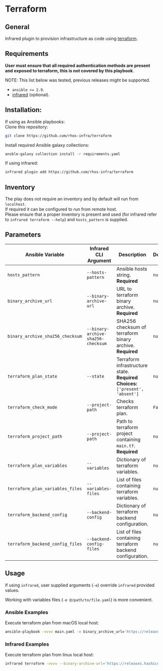 # Terraform

## General

Infrared plugin to provision infrastructure as code using [terraform](https://www.terraform.io).

## Requirements

**User must ensure that all required authentication methods are present and exposed to terraform,
this is not covered by this playbook**.

NOTE: This list below was tested, previous releases might be supported.

* `ansible >= 2.9`.
* [infrared](https://github.com/redhat-opnestack/infrared) (optional).

## Installation:

If using as Ansible playbooks:  
Clone this repository:
```bash
git clone https://github.com/rhos-infra/terraform
```
Install required Ansible galaxy collections:
```bash
ansble-galaxy collection install -r requirements.yaml
```

If using infrared:
```bash
infrared plugin add https://github.com/rhos-infra/terraform
```

## Inventory
The play does not require an inventory and by default will run from `localhost`.  
If required it can be configured to run from remote host.  
Please ensure that a proper inventory is present and used (for infrared refer to `infrared terraform --help`)
and `hosts_pattern` is supplied.

## Parameters

| Ansible Variable                 | Infrared CLI Argument              | Description                                                                       | Default | Ansible Example                                                                   | Infrared Example                                                                                         |
|----------------------------------|------------------------------------|-----------------------------------------------------------------------------------|---------|-----------------------------------------------------------------------------------|----------------------------------------------------------------------------------------------------------|
| `hosts_pattern`                  | `--hosts-pattern`                  | Ansible hosts string. **Required**                                                | `null`  | `undercloud`                                                                      | `--hosts-pattern="undercloud"`                                                                           |
| `binary_archive_url`             | `--binary-archive-url`             | URL to terraform binary archive. **Required**                                     | `null`  | `https://releases.hashicorp.com/terraform/1.1.5/terraform_1.1.5_darwin_arm64.zip` | `--binary-archive-url='https://releases.hashicorp.com/terraform/1.1.5/terraform_1.1.5_darwin_arm64.zip'` |
| `binary_archive_sha256_checksum` | `--binary-archive-sha256-checksum` | SHA256 checksum of terraform binary archive. **Required**                         | `null`  | `723363af9524c0897e9a7d871d27f0d96f6aafd11990df7e6348f5b45d2dbe2c.`               | `--binary-archive-sha256-checksum='723363af9524c0897e9a7d871d27f0d96f6aafd11990df7e6348f5b45d2dbe2c.'`   |
| `terraform_plan_state`           | `--state`                          | Terraform infrastructure state. **Required** **Choices:** `['present', 'absent']` | `null`  | `null`                                                                            | `--state='present'`                                                                                      |
| `terraform_check_mode`           | `--project-path`                   | Checks terraform plan.                                                            | `False` | `True`                                                                            | `--check-mode`                                                                                           |
| `terraform_project_path`         | `--project-path`                   | Path to terraform project containing  `main.tf`. **Required**                     | `null`  | `/path/to/project`                                                                | `--project-path='/path/to/project'`                                                                      |
| `terraform_plan_variables`       | `--variables`                      | Dictionary of terraform variables.                                                | `null`  | var: 'test'<br>var_two: 'test_two'                                                | `--variables='test:test,test2:test'`                                                                     |
| `terraform_plan_variables_files` | `--variables-files`                | List of files containing terraform variables.                                     | `null`  | - test<br>- test_two                                                              | `--variables-files="test1,test2"`                                                                        |
| `terraform_backend_config`       | `--backend-config`                 | Dictionary of terraform backend configuration.                                    | `null`  | var: 'test'<br>var_two: 'test_two'                                                | `--backend-config='test:test,test2:test2'`                                                               |
| `terraform_backend_config_files` | `--backend-config-files`           | List of files containing terraform backend configuration.                         | `null`  | - test<br>- test_two                                                              | `--backend-config-files="test1,test2"`                                                                   |

## Usage

If using `infrared`, user supplied arguments (`-e`) override `infrared` provided
values.

Working with variables files (`-e @/path/to/file.yaml`) is more convenient.

### Ansible Examples

Execute terraform plan from macOS local host:

```bash
ansible-playbook -vvvv main.yaml -e binary_archive_url='https://releases.hashicorp.com/terraform/1.1.5/terraform_1.1.5_darwin_arm64.zip' -e binary_archive_sha256_checksum='723363af9524c0897e9a7d871d27f0d96f6aafd11990df7e6348f5b45d2dbe2c.' -e terraform_plan_state='present' -e terraform_check_mode='False' -e terraform_project_path='/tmp/'
```

### Infrared Examples

Execute terraform plan from linux local host:

```bash
infrared terraform -vvvv --binary-archive-url='https://releases.hashicorp.com/terraform/1.1.5/terraform_1.1.5_linux_arm64.zip' --binary-archive-sha256-checksum='2fb6324c24c14523ae63cedcbc94a8e6c1c317987eced0abfca2f6218d217ca5' --state present --project-path '/tmp/'
```

